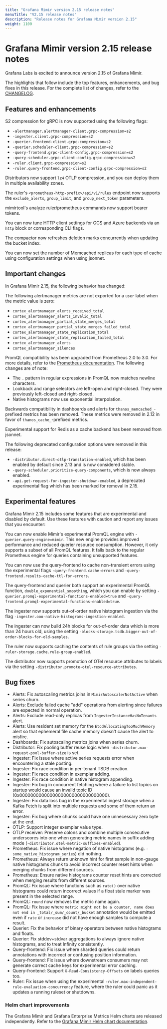 ```yaml
---
title: "Grafana Mimir version 2.15 release notes"
menuTitle: "V2.15 release notes"
description: "Release notes for Grafana Mimir version 2.15"
weight: 1100
---
```


# Grafana Mimir version 2.15 release notes

<!-- vale Grafana.GoogleWill = NO -->
<!-- vale Grafana.Timeless = NO -->
<!-- Release notes are often future focused -->

Grafana Labs is excited to announce version 2.15 of Grafana Mimir.

The highlights that follow include the top features, enhancements, and bug fixes in this release.
For the complete list of changes, refer to the [CHANGELOG](https://github.com/grafana/mimir/blob/main/CHANGELOG.md).

## Features and enhancements

S2 compression for gRPC is now supported using the following flags:

- `-alertmanager.alertmanager-client.grpc-compression=s2`
- `-ingester.client.grpc-compression=s2`
- `-querier.frontend-client.grpc-compression=s2`
- `-querier.scheduler-client.grpc-compression=s2`
- `-query-frontend.grpc-client-config.grpc-compression=s2`
- `-query-scheduler.grpc-client-config.grpc-compression=s2`
- `-ruler.client.grpc-compression=s2`
- `-ruler.query-frontend.grpc-client-config.grpc-compression=s2`

Distributors now support `lz4` OTLP compression, and you can deploy them in multiple availability zones.

The ruler's `<prometheus-http-prefix>/api/v1/rules` endpoint now supports the `exclude_alerts`, `group_limit`, and `group_next_token` parameters.

mimirtool's analyze ruler/prometheus commands now support bearer tokens.

You can now tune HTTP client settings for GCS and Azure backends via an `http` block or corresponding CLI flags.

The compactor now refreshes deletion marks concurrently when updating the bucket index.

You can now set the number of Memcached replicas for each type of cache using configuration settings when using jsonnet.

## Important changes

In Grafana Mimir 2.15, the following behavior has changed:

The following alertmanager metrics are not exported for a `user` label when the metric value is zero:

- `cortex_alertmanager_alerts_received_total`
- `cortex_alertmanager_alerts_invalid_total`
- `cortex_alertmanager_partial_state_merges_total`
- `cortex_alertmanager_partial_state_merges_failed_total`
- `cortex_alertmanager_state_replication_total`
- `cortex_alertmanager_state_replication_failed_total`
- `cortex_alertmanager_alerts`
- `cortex_alertmanager_silences`

PromQL compatibility has been upgraded from Prometheus 2.0 to 3.0. For more details, refer to the [Prometheus documentation](https://prometheus.io/docs/prometheus/3.0/migration/#promql). The following changes are of note:

- The `.` pattern in regular expressions in PromQL now matches newline characters.
- Lookback and range selectors are left-open and right-closed. They were previously left-closed and right-closed.
- Native histograms now use exponential interpolation.

Backwards compatibility in dashboards and alerts for `thanos_memcached_`-prefixed metrics has been removed. These metrics were removed in 2.12 in favor of `thanos_cache_`-prefixed metrics.

Experimental support for Redis as a cache backend has been removed from jsonnet.

The following deprecated configuration options were removed in this release:

- `-distributor.direct-otlp-translation-enabled`, which has been enabled by default since 2.13 and is now considered stable.
- `-query-scheduler.prioritize-query-components`, which is now always enabled.
- `-api.get-request-for-ingester-shutdown-enabled`, a deprecated experimental flag which has been marked for removal in 2.15.

## Experimental features

Grafana Mimir 2.15 includes some features that are experimental and disabled by default.
Use these features with caution and report any issues that you encounter:

You can now enable Mimir's experimental PromQL engine with `-querier.query-engine=mimir`. This new engine provides improved performance and reduced querier resource consumption. However, it only supports a subset of all PromQL features. It falls back to the regular Prometheus engine for queries containing unsupported features.

You can now use the query-frontend to cache non-transient errors using the experimental flags `-query-frontend.cache-errors` and `-query-frontend.results-cache-ttl-for-errors`.

The query-frontend and querier both support an experimental PromQL function, `double_exponential_smoothing`, which you can enable by setting `-querier.promql-experimental-functions-enabled=true` and `-query-frontend.promql-experimental-functions-enabled=true`.

The ingester now supports out-of-order native histogram ingestion via the flag `-ingester.ooo-native-histograms-ingestion-enabled`.

The ingester can now build 24h blocks for out-of-order data which is more than 24 hours old, using the setting `-blocks-storage.tsdb.bigger-out-of-order-blocks-for-old-samples`.

The ruler now supports caching the contents of rule groups via the setting `-ruler-storage.cache.rule-group-enabled`.

The distributor now supports promotion of OTel resource attributes to labels via the setting `-distributor.promote-otel-resource-attributes`.

## Bug fixes

- Alerts: Fix autoscaling metrics joins in `MimirAutoscalerNotActive` when series churn.
- Alerts: Exclude failed cache "add" operations from alerting since failures are expected in normal operation.
- Alerts: Exclude read-only replicas from `IngesterInstanceHasNoTenants` alert.
- Alerts: Use resident set memory for the `EtcdAllocatingTooMuchMemory` alert so that ephemeral file cache memory doesn't cause the alert to misfire.
- Dashboards: Fix autoscaling metrics joins when series churn.
- Distributor: Fix pooling buffer reuse logic when `-distributor.max-request-pool-buffer-size` is set.
- Ingester: Fix issue where active series requests error when encountering a stale posting.
- Ingester: Fix race condition in per-tenant TSDB creation.
- Ingester: Fix race condition in exemplar adding.
- Ingester: Fix race condition in native histogram appending.
- Ingester: Fix bug in concurrent fetching where a failure to list topics on startup would cause an invalid topic ID (0x00000000000000000000000000000000).
- Ingester: Fix data loss bug in the experimental ingest storage when a Kafka Fetch is split into multiple requests and some of them return an error.
- Ingester: Fix bug where chunks could have one unnecessary zero byte at the end.
- OTLP: Support integer exemplar value type.
- OTLP receiver: Preserve colons and combine multiple consecutive underscores into one when generating metric names in suffix adding mode (`-distributor.otel-metric-suffixes-enabled`).
- Prometheus: Fix issue where negation of native histograms (e.g. `-some_native_histogram_series`) did nothing.
- Prometheus: Always return unknown hint for first sample in non-gauge native histograms chunk to avoid incorrect counter reset hints when merging chunks from different sources.
- Prometheus: Ensure native histograms counter reset hints are corrected when merging results from different sources.
- PromQL: Fix issue where functions such as `rate()` over native histograms could return incorrect values if a float stale marker was present in the selected range.
- PromQL: `round` now removes the metric name again.
- PromQL: Fix issue where `metric might not be a counter, name does not end in _total/_sum/_count/_bucket` annotation would be emitted even if `rate` or `increase` did not have enough samples to compute a result.
- Querier: Fix the behavior of binary operators between native histograms and floats.
- Querier: Fix stddev+stdvar aggregations to always ignore native histograms, and to treat Infinity consistently.
- Query-frontend: Fix issue where sharded queries could return annotations with incorrect or confusing position information.
- Query-frontend: Fix issue where downstream consumers may not generate correct cache keys for experimental error caching.
- Query-frontend: Support `X-Read-Consistency-Offsets` on labels queries too.
- Ruler: Fix issue when using the experimental `-ruler.max-independent-rule-evaluation-concurrency` feature, where the ruler could panic as it updates a running ruleset or shutdowns.

### Helm chart improvements

The Grafana Mimir and Grafana Enterprise Metrics Helm charts are released independently.
Refer to the [Grafana Mimir Helm chart documentation](/docs/helm-charts/mimir-distributed/latest/).
